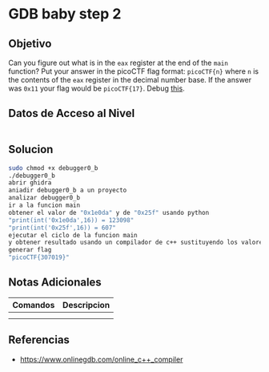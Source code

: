 # GDB baby step 2
## Objetivo
Can you figure out what is in the `eax` register at the end of the `main` function? Put your answer in the picoCTF flag format: `picoCTF{n}` where `n` is the contents of the `eax` register in the decimal number base. If the answer was `0x11` your flag would be `picoCTF{17}`. Debug [this](https://artifacts.picoctf.net/c/520/debugger0_b).
## Datos de Acceso al Nivel
```
```
## Solucion
```Bash
sudo chmod +x debugger0_b
./debugger0_b
abrir ghidra
aniadir debugger0_b a un proyecto
analizar debugger0_b
ir a la funcion main
obtener el valor de "0x1e0da" y de "0x25f" usando python
"print(int('0x1e0da',16)) = 123098"
"print(int('0x25f',16)) = 607"
ejecutar el ciclo de la funcion main
y obtener resultado usando un compilador de c++ sustituyendo los valores hexadecimales por enteros
generar flag
"picoCTF{307019}"
```
## Notas Adicionales
|**Comandos**|**Descripcion**|
|--------|-------------|
|||
|||
## Referencias
* https://www.onlinegdb.com/online_c++_compiler
